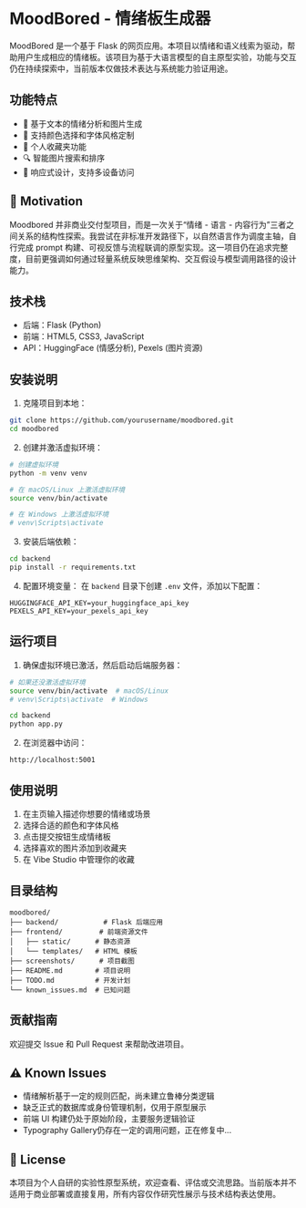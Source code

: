 # MoodBored - 情绪板生成器

MoodBored 是一个基于 Flask 的网页应用。本项目以情绪和语义线索为驱动，帮助用户生成相应的情绪板。该项目为基于大语言模型的自主原型实验，功能与交互仍在持续探索中，当前版本仅做技术表达与系统能力验证用途。


## 功能特点

- 🎨 基于文本的情绪分析和图片生成
- 🎯 支持颜色选择和字体风格定制
- 💖 个人收藏夹功能
- 🔍 智能图片搜索和排序
- 📱 响应式设计，支持多设备访问
  
## 🧠 Motivation

Moodbored 并非商业交付型项目，而是一次关于“情绪 - 语言 - 内容行为”三者之间关系的结构性探索。我尝试在非标准开发路径下，以自然语言作为调度主轴，自行完成 prompt 构建、可视反馈与流程联调的原型实现。这一项目仍在追求完整度，目前更强调如何通过轻量系统反映思维架构、交互假设与模型调用路径的设计能力。

## 技术栈

- 后端：Flask (Python)
- 前端：HTML5, CSS3, JavaScript
- API：HuggingFace (情感分析), Pexels (图片资源)

## 安装说明

1. 克隆项目到本地：
```bash
git clone https://github.com/yourusername/moodbored.git
cd moodbored
```

2. 创建并激活虚拟环境：
```bash
# 创建虚拟环境
python -m venv venv

# 在 macOS/Linux 上激活虚拟环境
source venv/bin/activate

# 在 Windows 上激活虚拟环境
# venv\Scripts\activate
```

3. 安装后端依赖：
```bash
cd backend
pip install -r requirements.txt
```

4. 配置环境变量：
在 `backend` 目录下创建 `.env` 文件，添加以下配置：
```
HUGGINGFACE_API_KEY=your_huggingface_api_key
PEXELS_API_KEY=your_pexels_api_key
```

## 运行项目

1. 确保虚拟环境已激活，然后启动后端服务器：
```bash
# 如果还没激活虚拟环境
source venv/bin/activate  # macOS/Linux
# venv\Scripts\activate  # Windows

cd backend
python app.py
```

2. 在浏览器中访问：
```
http://localhost:5001
```

## 使用说明

1. 在主页输入描述你想要的情绪或场景
2. 选择合适的颜色和字体风格
3. 点击提交按钮生成情绪板
4. 选择喜欢的图片添加到收藏夹
5. 在 Vibe Studio 中管理你的收藏

## 目录结构

```
moodbored/
├── backend/           # Flask 后端应用
├── frontend/         # 前端资源文件
│   ├── static/      # 静态资源
│   └── templates/   # HTML 模板
├── screenshots/      # 项目截图
├── README.md        # 项目说明
├── TODO.md          # 开发计划
└── known_issues.md  # 已知问题
```

## 贡献指南

欢迎提交 Issue 和 Pull Request 来帮助改进项目。

## ⚠️ Known Issues

- 情绪解析基于一定的规则匹配，尚未建立鲁棒分类逻辑  
- 缺乏正式的数据库或身份管理机制，仅用于原型展示  
- 前端 UI 构建仍处于原始阶段，主要服务逻辑验证
- Typography Gallery仍存在一定的调用问题，正在修复中...

## 📌 License

本项目为个人自研的实验性原型系统，欢迎查看、评估或交流思路。当前版本并不适用于商业部署或直接复用，所有内容仅作研究性展示与技术结构表达使用。
